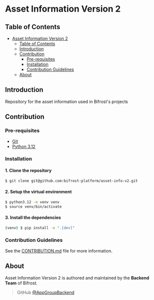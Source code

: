 # Asset Information Version 2

## Table of Contents

- [Asset Information Version 2](#asset-information-version-2)
    - [Table of Contents](#table-of-contents)
    - [Introduction](#introduction)
    - [Contribution](#contribution)
        - [Pre-requisites](#pre-requisites)
        - [Installation](#installation)
        - [Contribution Guidelines](#contribution-guidelines)
    - [About](#about)

## Introduction

Repository for the asset information used in Bifrost's projects

## Contribution

### Pre-requisites

- [Git](https://git-scm.com/)
- [Python 3.12](https://www.python.org/)

### Installation

#### 1. Clone the repository

```bash
$ git clone git@github.com:bifrost-platform/asset-info-v2.git
```

#### 2. Setup the virtual environment

```bash
$ python3.12 -m venv venv
$ source venv/bin/activate
```

#### 3. Install the dependencies

```bash
(venv) $ pip install -e ".[dev]"
```

### Contribution Guidelines

See the [CONTRIBUTION.md](docs/CONTRIBUTION.md) file for more information.

## About

Asset Information Version 2 is authored and maintained by the **Backend Team** of Bifrost.
> GitHub [@AppGroupBackend](https://github.com/orgs/bifrost-platform/teams/appgroupbackend)
